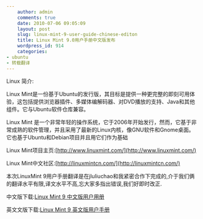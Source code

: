```yaml
---
    author: admin
    comments: true
    date: 2010-07-06 09:05:09
    layout: post
    slug: linux-mint-9-user-guide-chinese-editon
    title: Linux Mint 9.0用户手册中文版发布
    wordpress_id: 914
    categories:
- ubuntu
- 转载翻译
---
```


Linux 简介:

Linux Mint是一份基于Ubuntu的发行版，其目标是提供一种更完整的即刻可用体验，这包括提供浏览器插件、多媒体编解码器、对DVD播放的支持、Java和其他组件。它与Ubuntu软件仓库兼容。

Linux Mint 是一个非常年轻的操作系统，它于2006年开始发行，然而，它基于非常成熟的软件管理，并且采用了最新的Linux内核，像GNU软件和Gnome桌面。它也基于Ubuntu和Debian项目并且用它们作为基础

Linux Mint项目主页:[http://www.linuxmint.com/](http://www.linuxmint.com/)

Linux Mint中文社区:[http://linuxmintcn.com/](http://linuxmintcn.com/)

本次LinuxMint 9用户手册翻译是在jluliuchao和我紧密合作下完成的,介于我们俩的翻译水平有限,译文水平不高,忘大家多指出错误,我们好即时改正.

中文版下载:[Linux Mint 9 中文版用户用册](http://www.freetstar.com/wp-content/uploads/2010/07/Linux-Mint-9.0-用户用册.pdf)

英文文版下载:[Linux  Mint 9 英文版用户手册](http://ftp.heanet.ie/pub/linuxmint.com/docs/user-guide/english_9.0.pdf)

